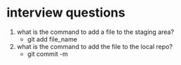 # interview questions
1. what is the command to add a file to the staging area?
	- git add file_name
2. what is the command to add the file to the local repo?
	- git commit -m